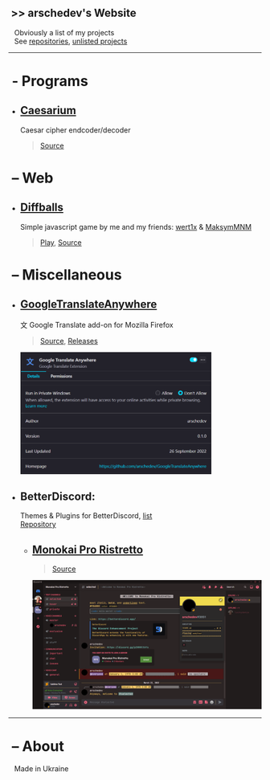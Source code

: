 <link rel="shortcut icon" type="image/png" href="https://avatars.githubusercontent.com/u/98528463">
<link rel="stylesheet" href="resources/styles.css">


## &nbsp;>> arschedev's Website
&nbsp;&nbsp; Obviously a list of my projects  
&nbsp;&nbsp; See [repositories](https://github.com/arschedev?tab=repositories), [unlisted projects](https://arschedev.github.io/arschedev/Projects)

---

# &nbsp;- Programs
- ## [Caesarium](/arschedev/Projects/Ruby/Caesarium/)
  Caesar cipher endcoder/decoder
  > [Source](https://github.com/arschedev/arschedev/tree/main/Projects/Ruby/Caesarium)

# &nbsp;– Web
- ## [Diffballs](/diffballs/)
  Simple javascript game by me and my friends: [wert1x](https://github.com/wert1x) & [MaksymMNM](https://github.com/MaksymMNM)
  > [Play](/diffballs/), [Source](https://github.com/arschedev/arschedev.github.io/tree/main/diffballs)
  
<!--   <img alt="Diffballs" src="https://raw.githubusercontent.com/arschedev/arschedev.github.io/main/diffballs/diffballs.png" width="640"> -->

# &nbsp;– Miscellaneous
- ## [GoogleTranslateAnywhere](/GoogleTranslateAnywhere/)
  文 Google Translate add-on for Mozilla Firefox
  > [Source](https://github.com/arschedev/GoogleTranslateAnywhere), [Releases](https://github.com/arschedev/GoogleTranslateAnywhere/releases)

  <img alt="GoogleTranslateAnywhere" src="https://raw.githubusercontent.com/arschedev/GoogleTranslateAnywhere/main/icons/extension.png" width="380">

- ## BetterDiscord:
  Themes & Plugins for BetterDiscord, [list](/BetterDiscord/)  
  [Repository](https://github.com/arschedev/BetterDiscord)
    - ## [Monokai Pro Ristretto](/BetterDiscord/Themes/MonokaiProRistretto/)
      > [Source](https://github.com/arschedev/BetterDiscord/tree/main/Themes/MonokaiProRistretto)

      ![Monokai Pro Ristretto](https://raw.githubusercontent.com/arschedev/BetterDiscord/main/Themes/MonokaiProRistretto/preview.png)

---

# &nbsp;– About
&nbsp;&nbsp; Made in Ukraine
